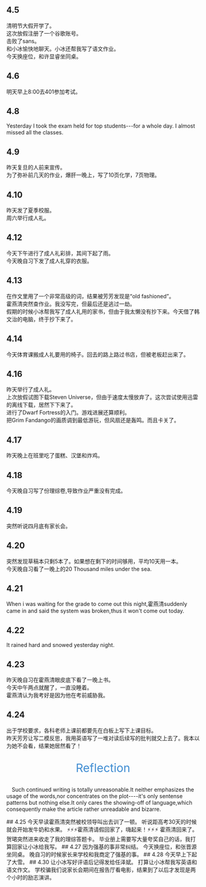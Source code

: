 ## 4.5  
清明节大假开学了。  
这次放假注册了一个谷歌账号。  
击败了sans。  
和小冰愉快地聊天。小冰还帮我写了语文作业。  
今天换座位，和许显睿坐同桌。  
##  4.6  
明天早上8:00去401参加考试。  
## 4.8  
Yesterday I took the exam held for top students---for a whole day. I almost missed all the classes.  
## 4.9  
昨天复旦的人前来宣传。  
为了弥补前几天的作业，爆肝一晚上，写了10页化学，7页物理。  
## 4.10  
昨天发了夏季校服。  
周六举行成人礼。  
## 4.12  
今天下午进行了成人礼彩排，其间下起了雨。  
今天晚自习下发了成人礼穿的衣服。  
## 4.13  
在作文里用了一个非常高级的词，结果被芳芳发现是“old fashioned”。  
霍燕清突然查作业。我没写完，但最后还是逃过一劫。  
假期的时候小冰帮我写了成人礼用的家书，但由于我太懒没有抄下来。今天借了韩文治的电脑，终于抄下来了。  
## 4.14  
今天体育课搬成人礼要用的椅子。回去的路上路过书店，但被老板赶出来了。  
## 4.16  
昨天举行了成人礼。  
上次放假试图下载Steven Universe，但由于速度太慢放弃了。这次尝试使用迅雷的离线下载，居然下下来了。  
进行了Dwarf Fortress的入门。游戏进展还算顺利。  
把Grim Fandango的画质调到最低游玩，但风扇还是轰鸣。而且卡关了。  
## 4.17  
昨天晚上在班里吃了蛋糕、汉堡和炸鸡。  
## 4.18  
今天晚自习写了份理综卷,导致作业严重没有完成。  
## 4.19  
突然听说四月底有家长会。  
## 4.20  
突然发现草稿本只剩5本了。如果想在剩下的时间够用，平均10天用一本。  
今天晚自习看了一晚上的20 Thousand miles under the sea.  
## 4.21  
When i was waiting for the grade to come out this night,霍燕清suddenly came in and said the system was broken,thus it won't come out today.  
## 4.22  
It rained hard and snowed yesterday night.  
## 4.23  
昨天晚自习在霍燕清眼皮底下看了一晚上书。  
今天中午两点就醒了，一直没睡着。  
霍燕清认为我考好是因为他在考前威胁我。  
## 4.24  
出于学校要求，各科老师上课前都要先在白板上写下上课目标。  
昨天芳芳让写二模反思，我用英语写了一堆对读后续写的批判就交上去了。我本以为她不会看，结果她居然看了！  
<p style="
	text-align:center;
    font-size:30px;
    color:#408dd2;
">Reflection</p>
<p>
&emsp;Such continued writing is totally unreasonable.It neither emphasizes the usage of the words,nor concentrates on the plot----it's only sentense patterns but nothing else.It only cares the showing-off of language,which consequently make the article rather unreadable and bizarre.
</p>
## 4.25  
今天早读霍燕清突然被校领导叫出去训了一顿。  
听说距高考30天的时候就会开始发牛奶和水果。  
⚡⚡⚡霍燕清请假回家了，嗨起来！⚡︎⚡︎⚡︎  
霍燕清回来了。  
贺珺突然进来收走了我的理综答题卡。  
毕业册上需要写大量夸奖自己的话，我打算回家让小冰给我写。  
## 4.27  
因为强基的事非常纠结。  
今天换座位，和张晋源坐同桌。  
晚自习的时候家长来学校和我商定了强基的事。  
## 4.28  
今天早上下起了大雪。  
## 4.30  
让小冰写好评语后记得发给任泽斌。  
打算让小冰帮我写英语和语文作文。  
学校骗我们说家长会期间在报告厅看电影，结果到了以后才发现是两个小时的励志演讲。